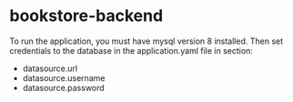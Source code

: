 # bookstore-backend

To run the application, you must have mysql version 8 installed. Then set credentials to the database in the application.yaml file in section:
- datasource.url
- datasource.username
- datasource.password


